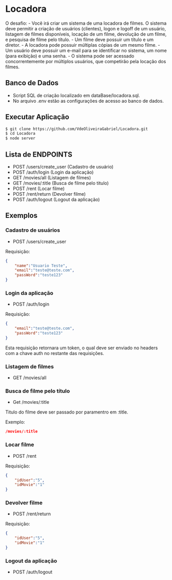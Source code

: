 # Locadora
O desafio:  - Você irá criar um sistema de uma locadora de filmes. O sistema deve permitir a criação de usuários (clientes), logon e logoff de um usuário, listagem de filmes disponíveis, locação de um filme, devolução de um filme, e pesquisa de filme pelo título. - Um filme deve possuir um título e um diretor. - A locadora pode possuir múltiplas cópias de um mesmo filme. - Um usuário deve possuir um e-mail para se identificar no sistema, um nome (para exibição) e uma senha. - O sistema pode ser acessado concorrentemente por múltiplos usuários, que competirão pela locação dos filmes.

## Banco de Dados

 - Script SQL de criação localizado em dataBase/locadora.sql.
 - No arquivo .env estão as configurações de acesso ao banco de dados.
 
## Executar Aplicação

```sh
$ git clone https://github.com/VdeOliveiraGabriel/Locadora.git
$ cd Locadora
$ node server
```

## Lista de ENDPOINTS

- POST /users/create_user    (Cadastro de usuário)
- POST /auth/login           (Login da aplicação)
- GET /movies/all	     (Listagem de filmes)
- GET /movies/:title	     (Busca de filme pelo titulo)
- POST /rent		     (Locar filme)
- POST /rent/return	     (Devolver filme)
- POST /auth/logout	     (Logout da aplicação)



## Exemplos

### Cadastro de usuários

- POST /users/create_user 

Requisição:

```json
{
	"name":"Usuario Teste",
	"email":"teste@teste.com",
	"passWord":"teste123"
}

```

### Login da aplicação

- POST /auth/login

Requisição:

```json
{
	"email":"teste@teste.com",
	"passWord":"teste123"
}
```

Esta requisição retornara um token, o qual deve ser enviado no headers com a chave auth no restante das requisições.

### Listagem de filmes

- GET /movies/all

### Busca de filme pelo título

- Get /movies/:title

Titulo do filme deve ser passado por paramentro em :title.

Exemplo: 

```json
/movies/:title
```

### Locar filme

- POST /rent	

Requisição:

```json
{
	"idUser":"5",
	"idMovie":"1"
}
```

### Devolver filme

- POST /rent/return

Requisição:

```json
{
	"idUser":"5",
	"idMovie":"1"
}
```

### Logout da aplicação

- POST /auth/logout




